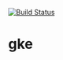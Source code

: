[![Build Status](https://travis-ci.org/anand1712/gke.svg?branch=master)](https://travis-ci.org/anand1712/gke)

# gke
